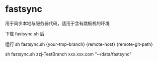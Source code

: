 # fastsync
用于同步本地与服务器代码，适用于含有跳板机的环境

下载 fastsync.sh 后

运行 sh fastsync.sh {your-tmp-branch} {remote-host} {remote-git-path}

sh fastsync.sh zzj-TestBranch xxx.xxx.com "~\/data\/fastsync"
